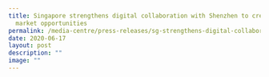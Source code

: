 ```yaml
---
title: Singapore strengthens digital collaboration with Shenzhen to create new
  market opportunities
permalink: /media-centre/press-releases/sg-strengthens-digital-collaboration-and-linkages-with-shenzhen/
date: 2020-06-17
layout: post
description: ""
image: ""
---
```

